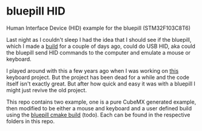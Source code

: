 # bluepill HID
Human Interface Device (HID) example for the bluepill (STM32F103C8T6)

Last night as I couldn't sleep I had the idea that I should see if the bluepill, which I made a [build](https://github.com/alxhoff/bluepill) for a couple of days ago, could do USB HID, aka could the bluepill send HID commands to the computer and emulate a mouse or keyboard.

I played around with this a few years ago when I was working on [this](https://github.com/alxhoff/STM32-Mechanical-Keyboard) keyboard project. But the project has been dead for a while and the code itself isn't exactly great. But after how quick and easy it was with a bluepill I might just revive the old project.

This repo contains two example, one is a pure CubeMX generated example, then modified to be either a mouse and keyboard and a user defined build using the [bluepill cmake build](https://github.com/alxhoff/bluepill) (todo). Each can be found in the respective folders in this repo.
